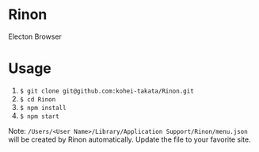 # Rinon
Electon Browser

# Usage
1. `$ git clone git@github.com:kohei-takata/Rinon.git`
2. `$ cd Rinon`
3. `$ npm install`
4. `$ npm start`

Note: `/Users/<User Name>/Library/Application Support/Rinon/menu.json` will be created by Rinon automatically.
Update the file to your favorite site.
